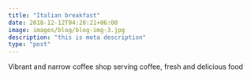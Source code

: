 ```yaml
---
title: "Italian breakfast"
date: 2018-12-12T04:28:21+06:00
image: images/blog/blog-img-3.jpg
description: "this is meta description"
type: "post"
---
```


Vibrant and narrow coffee shop serving coffee, fresh and delicious food